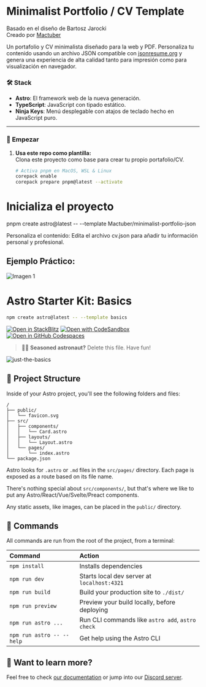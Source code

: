 # Minimalist Portfolio / CV Template

Basado en el diseño de Bartosz Jarocki  
Creado por [Mactuber](https://github.com/Mactuber)  

Un portafolio y CV minimalista diseñado para la web y PDF. Personaliza tu contenido usando un archivo JSON compatible con [jsonresume.org](https://jsonresume.org/) y genera una experiencia de alta calidad tanto para impresión como para visualización en navegador.  

### 🛠️ Stack  
- **Astro**: El framework web de la nueva generación.  
- **TypeScript**: JavaScript con tipado estático.  
- **Ninja Keys**: Menú desplegable con atajos de teclado hecho en JavaScript puro.  

---

### 🚀 Empezar  

1. **Usa este repo como plantilla:**  
   Clona este proyecto como base para crear tu propio portafolio/CV.  

   ```bash
   # Activa pnpm en MacOS, WSL & Linux
   corepack enable
   corepack prepare pnpm@latest --activate

# Inicializa el proyecto
pnpm create astro@latest -- --template Mactuber/minimalist-portfolio-json

Personaliza el contenido:
Edita el archivo cv.json para añadir tu información personal y profesional.

## Ejemplo Práctico:
![Imagen 1](images/img1.png)

# Astro Starter Kit: Basics

```sh
npm create astro@latest -- --template basics
```

[![Open in StackBlitz](https://developer.stackblitz.com/img/open_in_stackblitz.svg)](https://stackblitz.com/github/withastro/astro/tree/latest/examples/basics)
[![Open with CodeSandbox](https://assets.codesandbox.io/github/button-edit-lime.svg)](https://codesandbox.io/p/sandbox/github/withastro/astro/tree/latest/examples/basics)
[![Open in GitHub Codespaces](https://github.com/codespaces/badge.svg)](https://codespaces.new/withastro/astro?devcontainer_path=.devcontainer/basics/devcontainer.json)

> 🧑‍🚀 **Seasoned astronaut?** Delete this file. Have fun!

![just-the-basics](https://github.com/withastro/astro/assets/2244813/a0a5533c-a856-4198-8470-2d67b1d7c554)

## 🚀 Project Structure

Inside of your Astro project, you'll see the following folders and files:

```text
/
├── public/
│   └── favicon.svg
├── src/
│   ├── components/
│   │   └── Card.astro
│   ├── layouts/
│   │   └── Layout.astro
│   └── pages/
│       └── index.astro
└── package.json
```

Astro looks for `.astro` or `.md` files in the `src/pages/` directory. Each page is exposed as a route based on its file name.

There's nothing special about `src/components/`, but that's where we like to put any Astro/React/Vue/Svelte/Preact components.

Any static assets, like images, can be placed in the `public/` directory.

## 🧞 Commands

All commands are run from the root of the project, from a terminal:

| Command                   | Action                                           |
| :------------------------ | :----------------------------------------------- |
| `npm install`             | Installs dependencies                            |
| `npm run dev`             | Starts local dev server at `localhost:4321`      |
| `npm run build`           | Build your production site to `./dist/`          |
| `npm run preview`         | Preview your build locally, before deploying     |
| `npm run astro ...`       | Run CLI commands like `astro add`, `astro check` |
| `npm run astro -- --help` | Get help using the Astro CLI                     |

## 👀 Want to learn more?

Feel free to check [our documentation](https://docs.astro.build) or jump into our [Discord server](https://astro.build/chat).
